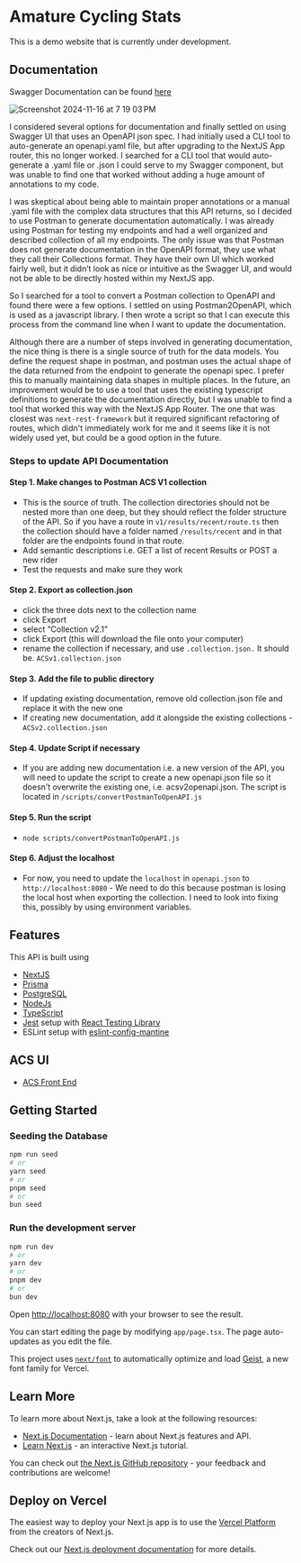 # Amature Cycling Stats

This is a demo website that is currently under development.

## Documentation

Swagger Documentation can be found [here](http://localhost:8080/docs)

![Screenshot 2024-11-16 at 7 19 03 PM](https://github.com/user-attachments/assets/4a4720d8-c16a-432c-846e-0cc32e97518d)

I considered several options for documentation and finally settled on using Swagger UI that uses an OpenAPI json spec. I had initially used a CLI tool to auto-generate an openapi.yaml file, but after upgrading to the NextJS App router, this no longer worked. I searched for a CLI tool that would auto-generate a .yaml file or .json I could serve to my Swagger component, but was unable to find one that worked without adding a huge amount of annotations to my code.

I was skeptical about being able to maintain proper annotations or a manual .yaml file with the complex data structures that this API returns, so I decided to use Postman to generate documentation automatically. I was already using Postman for testing my endpoints and had a well organized and described collection of all my endpoints. The only issue was that Postman does not generate documentation in the OpenAPI format, they use what they call their Collections format. They have their own UI which worked fairly well, but it didn’t look as nice or intuitive as the Swagger UI, and would not be able to be directly hosted within my NextJS app.

So I searched for a tool to convert a Postman collection to OpenAPI and found there were a few options. I settled on using Postman2OpenAPI, which is used as a javascript library. I then wrote a script so that I can execute this process from the command line when I want to update the documentation.

Although there are a number of steps involved in generating documentation, the nice thing is there is a single source of truth for the data models. You define the request shape in postman, and postman uses the actual shape of the data returned from the endpoint to generate the openapi spec. I prefer this to manually maintaining data shapes in multiple places. In the future, an improvement would be to use a tool that uses the existing typescript definitions to generate the documentation directly, but I was unable to find a tool that worked this way with the NextJS App Router. The one that was closest was `next-rest-framework` but it required significant refactoring of routes, which didn't immediately work for me and it seems like it is not widely used yet, but could be a good option in the future.

### Steps to update API Documentation

#### Step 1. Make changes to Postman ACS V1 collection
- This is the source of truth. The collection directories should not be nested more than one deep, but they should reflect the folder structure of the API. So if you have a route in `v1/results/recent/route.ts` then the collection should have a folder named `/results/recent` and in that folder are the endpoints found in that route.
- Add  semantic descriptions i.e. GET a list of recent Results or POST a new rider
- Test the requests and make sure they work
#### Step 2. Export as collection.json
- click the three dots next to the collection name
- click Export
- select “Collection v2.1”
- click Export (this will download the file onto your computer)
- rename the collection if necessary, and use `.collection.json.` It should be. `ACSv1.collection.json`
#### Step 3. Add the file to public directory
- If updating existing documentation, remove old collection.json file and replace it with the new one
- If creating new documentation, add it alongside the existing collections - `ACSv2.collection.json`
#### Step 4. Update Script if necessary
- If you are adding new documentation i.e. a new version of the API, you will need to update the script to create a new openapi.json file so it doesn’t overwrite the existing one, i.e. acsv2openapi.json. The script is located in `/scripts/convertPostmanToOpenAPI.js`
#### Step 5. Run the script
- ```node scripts/convertPostmanToOpenAPI.js```
#### Step 6. Adjust the localhost
- For now, you need to update the `localhost` in `openapi.json` to `http://localhost:8080` - We need to do this because postman is losing the local host when exporting the collection. I need to look into fixing this, possibly by using environment variables.

## Features

This API is built using

- [NextJS](https://www.nextjs.org)
- [Prisma](https://www.https://www.prisma.io/)
- [PostgreSQL](https://www.postgresql.org)
- [NodeJs](https://www.nodejs.org/en)
- [TypeScript](https://www.typescriptlang.org/)
- [Jest](https://jestjs.io/) setup with [React Testing Library](https://testing-library.com/docs/react-testing-library/intro)
- ESLint setup with [eslint-config-mantine](https://github.com/mantinedev/eslint-config-mantine)

## ACS UI

- [ACS Front End](https://github.com/derekvmcintire/acs-next)


## Getting Started

### Seeding the Database

```bash
npm run seed
# or
yarn seed
# or
pnpm seed
# or
bun seed
```

### Run the development server

```bash
npm run dev
# or
yarn dev
# or
pnpm dev
# or
bun dev
```

Open [http://localhost:8080](http://localhost:8080) with your browser to see the result.

You can start editing the page by modifying `app/page.tsx`. The page auto-updates as you edit the file.

This project uses [`next/font`](https://nextjs.org/docs/app/building-your-application/optimizing/fonts) to automatically optimize and load [Geist](https://vercel.com/font), a new font family for Vercel.

## Learn More

To learn more about Next.js, take a look at the following resources:

- [Next.js Documentation](https://nextjs.org/docs) - learn about Next.js features and API.
- [Learn Next.js](https://nextjs.org/learn) - an interactive Next.js tutorial.

You can check out [the Next.js GitHub repository](https://github.com/vercel/next.js) - your feedback and contributions are welcome!

## Deploy on Vercel

The easiest way to deploy your Next.js app is to use the [Vercel Platform](https://vercel.com/new?utm_medium=default-template&filter=next.js&utm_source=create-next-app&utm_campaign=create-next-app-readme) from the creators of Next.js.

Check out our [Next.js deployment documentation](https://nextjs.org/docs/app/building-your-application/deploying) for more details.
